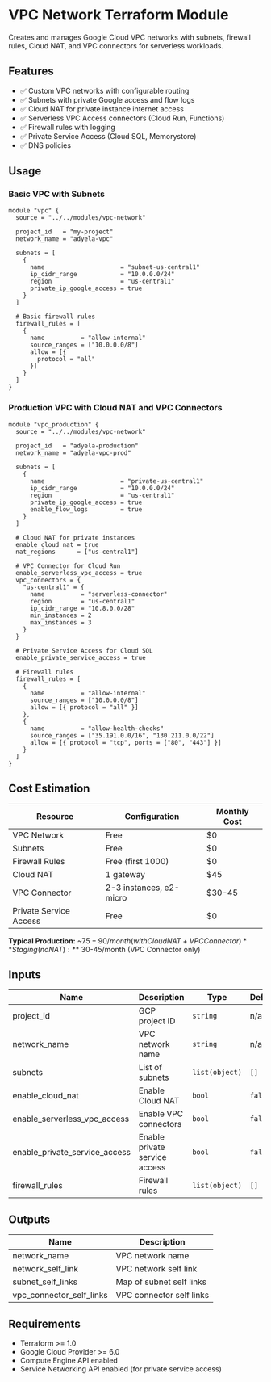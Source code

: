 # VPC Network Terraform Module

Creates and manages Google Cloud VPC networks with subnets, firewall rules,
Cloud NAT, and VPC connectors for serverless workloads.

## Features

- ✅ Custom VPC networks with configurable routing
- ✅ Subnets with private Google access and flow logs
- ✅ Cloud NAT for private instance internet access
- ✅ Serverless VPC Access connectors (Cloud Run, Functions)
- ✅ Firewall rules with logging
- ✅ Private Service Access (Cloud SQL, Memorystore)
- ✅ DNS policies

## Usage

### Basic VPC with Subnets

```hcl
module "vpc" {
  source = "../../modules/vpc-network"

  project_id   = "my-project"
  network_name = "adyela-vpc"

  subnets = [
    {
      name                     = "subnet-us-central1"
      ip_cidr_range            = "10.0.0.0/24"
      region                   = "us-central1"
      private_ip_google_access = true
    }
  ]

  # Basic firewall rules
  firewall_rules = [
    {
      name          = "allow-internal"
      source_ranges = ["10.0.0.0/8"]
      allow = [{
        protocol = "all"
      }]
    }
  ]
}
```

### Production VPC with Cloud NAT and VPC Connectors

```hcl
module "vpc_production" {
  source = "../../modules/vpc-network"

  project_id   = "adyela-production"
  network_name = "adyela-vpc-prod"

  subnets = [
    {
      name                     = "private-us-central1"
      ip_cidr_range            = "10.0.0.0/24"
      region                   = "us-central1"
      private_ip_google_access = true
      enable_flow_logs         = true
    }
  ]

  # Cloud NAT for private instances
  enable_cloud_nat = true
  nat_regions      = ["us-central1"]

  # VPC Connector for Cloud Run
  enable_serverless_vpc_access = true
  vpc_connectors = {
    "us-central1" = {
      name          = "serverless-connector"
      region        = "us-central1"
      ip_cidr_range = "10.8.0.0/28"
      min_instances = 2
      max_instances = 3
    }
  }

  # Private Service Access for Cloud SQL
  enable_private_service_access = true

  # Firewall rules
  firewall_rules = [
    {
      name          = "allow-internal"
      source_ranges = ["10.0.0.0/8"]
      allow = [{ protocol = "all" }]
    },
    {
      name          = "allow-health-checks"
      source_ranges = ["35.191.0.0/16", "130.211.0.0/22"]
      allow = [{ protocol = "tcp", ports = ["80", "443"] }]
    }
  ]
}
```

## Cost Estimation

| Resource               | Configuration           | Monthly Cost |
| ---------------------- | ----------------------- | ------------ |
| VPC Network            | Free                    | $0           |
| Subnets                | Free                    | $0           |
| Firewall Rules         | Free (first 1000)       | $0           |
| Cloud NAT              | 1 gateway               | $45          |
| VPC Connector          | 2-3 instances, e2-micro | $30-45       |
| Private Service Access | Free                    | $0           |

**Typical Production:** ~$75-90/month (with Cloud NAT + VPC Connector) **Staging
(no NAT):** ~$30-45/month (VPC Connector only)

## Inputs

| Name                          | Description                   | Type           | Default | Required |
| ----------------------------- | ----------------------------- | -------------- | ------- | :------: |
| project_id                    | GCP project ID                | `string`       | n/a     |   yes    |
| network_name                  | VPC network name              | `string`       | n/a     |   yes    |
| subnets                       | List of subnets               | `list(object)` | `[]`    |    no    |
| enable_cloud_nat              | Enable Cloud NAT              | `bool`         | `false` |    no    |
| enable_serverless_vpc_access  | Enable VPC connectors         | `bool`         | `false` |    no    |
| enable_private_service_access | Enable private service access | `bool`         | `false` |    no    |
| firewall_rules                | Firewall rules                | `list(object)` | `[]`    |    no    |

## Outputs

| Name                     | Description              |
| ------------------------ | ------------------------ |
| network_name             | VPC network name         |
| network_self_link        | VPC network self link    |
| subnet_self_links        | Map of subnet self links |
| vpc_connector_self_links | VPC connector self links |

## Requirements

- Terraform >= 1.0
- Google Cloud Provider >= 6.0
- Compute Engine API enabled
- Service Networking API enabled (for private service access)
